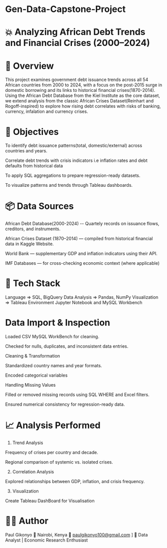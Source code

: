 # Gen-Data-Capstone-Project

# 💥 Analyzing African Debt Trends and Financial Crises (2000–2024)
# 🧠 Overview

This project examines government debt issuance trends across all 54 African countries from 2000 to 2024, with a focus on the post-2015 surge in domestic borrowing and its links to historical financial crises(1870-2014). Using the African Debt Database from the Kiel Institute as the core dataset, we extend analysis from the classic African Crises Dataset(Reinhart and Rogoff-inspired) to explore how rising debt correlates with risks of banking, currency, infalation and currency crises.

# 🎯 Objectives

To identify debt issuance patterns(total, domestic/external) across countries and years.

Correlate debt trends with crisis indicators i.e inflation rates and debt defaults from historical data

To apply SQL aggregations to prepare regression-ready datasets.

To visualize patterns and trends through Tableau dashboards.
# 📦 Data Sources
African Debt Database(2000-2024) -- Quartely records on issuance flows, creditors, and instruments.

African Crises Dataset (1870–2014) — compiled from historical financial data in Kaggle Website.

World Bank — supplementary GDP and inflation indicators using their API.

IMF Databases — for cross-checking economic context (where applicable)

# 🧰 Tech Stack                   
Language =>	SQL, BigQuery
Data Analysis =>	Pandas, NumPy
Visualization	=> Tableau
Environment	Jupyter Notebook and MySQL Workbench 

# Data Import & Inspection

Loaded CSV MySQL WorkBench for cleaning.

Checked for nulls, duplicates, and inconsistent data entries.

Cleaning & Transformation

Standardized country names and year formats.

Encoded categorical variables 

Handling Missing Values

Filled or removed missing records using SQL WHERE and Excel filters.

Ensured numerical consistency for regression-ready data.

# 📈 Analysis Performed
1. Trend Analysis

Frequency of crises per country and decade.

Regional comparison of systemic vs. isolated crises.

2. Correlation Analysis

Explored relationships between GDP, inflation, and crisis frequency.

3. Visualization

Create  Tableau DashBoard for Visualisation


# 👨‍💻 Author

Paul Gikonyo
📍 Nairobi, Kenya
📧 paulgikonyo100@gmail.com
]
💼 Data Analyst | Economic Research Enthusiast

